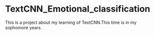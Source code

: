 # TextCNN_Emotional_classification
This is a project about my learning of TextCNN.This time is in my sophomore years.
